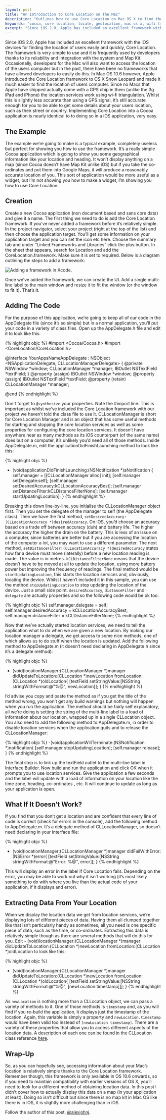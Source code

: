 ```yaml
---
layout: post
title: "An Introduction to Core Location on The Mac"
description: "Outlines how to use Core Location on Mac OS X to find the location of your users' macs." 
keywords: "cocoa, core location, locate, geolocation, mac os x, wifi triangulation" 
excerpt: "Since iOS 2.0, Apple has included an excellent framework with the iOS devices for finding the location of users easily and quickly, Core Location. The framework is very simple to use and it is frequently used by developers thanks to its reliability and integration with the system and Map Kit. Occasionally, developers for the Mac will also want to access the location of the users computer but in the past, there have been no frameworks that have allowed developers to easily do this. In Mac OS 10.6 however, Apple introduced the Core Location framework to OS X Snow Leopard and made it much easier to find the location of users computer. Since no Macs that Apple have shipped actually come with a GPS chip in them (unlike the 3g iPad and iPhone) the location services work using wi-fi triangulation. Whilst this is slightly less accurate than using a GPS signal, it’s still accurate enough for you to be able to get some details about your users location, such as their street or country. Implementing Core Location into a Cocoa application is nearly identical to to doing so in a iOS application, very easy."
---
```


Since iOS 2.0, Apple has included an excellent framework with the iOS devices for finding the location of users easily and quickly, Core Location. The framework is very simple to use and it is frequently used by developers thanks to its reliability and integration with the system and Map Kit. Occasionally, developers for the Mac will also want to access the location of the users computer but in the past, there have been no frameworks that have allowed developers to easily do this. In Mac OS 10.6 however, Apple introduced the Core Location framework to OS X Snow Leopard and made it much easier to find the location of users computer. Since no Macs that Apple have shipped actually come with a GPS chip in them (unlike the 3g iPad and iPhone) the location services work using wi-fi triangulation. Whilst this is slightly less accurate than using a GPS signal, it’s still accurate enough for you to be able to get some details about your users location, such as their street or country. Implementing Core Location into a Cocoa application is nearly identical to to doing so in a iOS application, very easy.

<!--more-->

The Example
-----------

The example we’re going to make is a typical example, completely useless but perfect for showing you how to use the framework. It’s a really simple Cocoa application which is going to show you some geographical information like your location and heading. It won’t display anything on a map (since Cocoa doesn’t have Map Kit unlike iOS) but if you take the co-ordinates and put them into Google Maps, it will produce a reasonably accurate location of you. This sort of application would be more useful as a widget, but I’m not showing you how to make a widget, I’m showing you how to use Core Location.

Creation
--------

Create a new Cocoa application (non document based and sans core data) and give it a name. The first thing we need to do is add the Core Location framework. If you’ve never added a framework before it’s relatively simple. In the project navigator, select your project (right at the top of the list) and then choose the application target. You’ll get some information on your application target and you can set the icon etc here. Choose the summary tab and under “Linked Frameworks and Libraries” click the plus button. In the sheet that appears, search for Location and add the CoreLocation.framework. Make sure it is set to required. Below is a diagram outlining the steps to add a framework:

![Adding a framework in Xcode.](/images/posts/2011/06/anIntroductionToCoreLocationOnTheMac/adding_core_location_framework.png?w=600&h=375)

Once we’ve added the framework, we can create the UI. Add a single multi-line label to the main window and resize it to fit the window (or the window to fit it). That’s it.

Adding The Code
---------------

For the purpose of this application, we’re going to keep all of our code in the AppDelegate file (since it’s so simple) but in a normal application, you’ll put your code in a variety of class files. Open up the AppDelegate.h file and edit it to look like this:

{% highlight objc %}
#import <Cocoa/Cocoa.h>
#import <CoreLocation/CoreLocation.h>

@interface YourAppsNameAppDelegate : NSObject <NSApplicationDelegate, CLLocationManagerDelegate> {
	@private
	NSWindow *window;
	CLLocationManager *manager;
	IBOutlet NSTextField *textField;
}
@property (assign) IBOutlet NSWindow *window;
@property (assign) IBOutlet NSTextField *textField;
@property (retain) CLLocationManager *manager;

@end
{% endhighlight %}

Don't forget to `@synthesize` your properties. Note the #import line. This is important as whilst we’ve included the Core Location framework with our project we haven’t told the class file to use it. CLLocationManager is short for Core Location Manager and is an object that has some useful methods for starting and stopping the core location services as well as some properties for configuring the core location services. It doesn’t have anywhere near as many methods as its iOS counterpart (of the same name) does but on a computer, it’s unlikely you’d need all of those methods. Inside AppDelegate.m, edit the applicationDidFinishLaunching method to look like this:

{% highlight objc %}
- (void)applicationDidFinishLaunching:(NSNotification *)aNotification
{
	self.manager = [[CLLocationManager alloc] init];
	[self.manager setDelegate:self];
	[self.manager setDesiredAccuracy:kCLLocationAccuracyBest];
	[self.manager setDistanceFilter:kCLDistanceFilterNone];
	[self.manager startUpdatingLocation];
}
{% endhighlight %}

Breaking this down line-by-line, you initialise the CLLocationManager object first. Then you set the delegate of the manager to self (the AppDelegate class). Then we have the first method, `setDesiredAccuracy:(CLLocationAccuracy *)desiredAccuracy`. On iOS, you’d choose an accuracy based on a trade off between accuracy (duh) and battery life. The higher the accuracy the higher the drain on the battery. This is less of an issue on a computer, since batteries are better but if you are accessing the location of the computer a lot, you may want to use a different parameter. The next method, `setDistanceFilter:(CLLocationAccuracy *)desiredAccuracy` states how far a device must move (laterally) before a new location reading is made. The value is in metres. `kCLDistanceFilterNone` means that the device doesn’t have to be moved at all to update the location, using more battery power but improving the frequency of readings. The final method would be `startUpdatingLocation`, this starts the location services and, obviously, locating the device. Whilst I haven’t included it in this sample, you can use the method `stopUpdatingLocation` to stop updating the location of the device. Just a small side point. `desiredAccuracy`, `distanceFilter` and `delegate` are actually properties and so the following code would be ok too:

{% highlight objc %}
self.manager.delegate = self;
self.manager.desiredAccuracy = kCLLocationAccuracyBest;
self.manager.distanceFilter = kCLDistanceFilterNone;
{% endhighlight %}

Now that we’ve actually started location services, we need to tell the application what to do when we are given a new location. By making our location manager a delegate, we get access to some nice methods, one of which allows us to do stuff when the location is updated. Add the following method to AppDelegate.m (it doesn’t need declaring in AppDelegate.h since it’s a delegate method):

{% highlight objc %}
- (void)locationManager:(CLLocationManager *)manager didUpdateToLocation:(CLLocation *)newLocation fromLocation:(CLLocation *)oldLocation{
	[textField setStringValue:[NSString stringWithFormat:@"%@", newLocation]];
}
{% endhighlight %}

I’d advise you copy and paste the method as if you get the title of the method wrong, you won’t get any build warnings but nothing will happen when you run the application. The method should be fairly self explanatory, all we’re doing is setting the string of the multi-line label to a load of information about our location, wrapped up in a single CLLocation object. You also need to add the following method to AppDelegate.m, in order to disable location services when the application quits and to release the CLLocationManager:

{% highlight objc %}
-(void)applicationWillTerminate:(NSNotification *)notification{
	[self.manager stopUpdatingLocation];
	[self.manager release];
}
{% endhighlight %}

The final step is to link up the textField outlet to the multi-line label in Interface Builder. Now build and run the application and click OK when it prompts you to use location services. Give the application a few seconds and the label will update with a load of information on your location like the time zone, heading, co-ordinates , etc. It will continue to update as long as your application is open.

What If It Doesn’t Work?
------------------------

If you find that you don’t get a location and are confident that every line of code is correct (check for errors in the console), add the following method to AppDelegate.m. It’s a delegate method of CLLocationManager, so doesn’t need declaring in your interface file:

{% highlight objc %}
- (void)locationManager:(CLLocationManager *)manager didFailWithError:(NSError *)error{
	[textField setStringValue:[NSString stringWithFormat:@"Error: %@", error]];
}
{% endhighlight %}

This will display an error in the label if Core Location fails. Depending on the error, you may be able to work out why it isn’t working (it’s most likely something to do with where you live than the actual code of your application, if it displays and error).

Extracting Data From Your Location
----------------------------------

When we display the location data we get from location services, we’re displaying lots of different pieces of data. Having them all clumped together like that isn’t particularly handy as sometimes, all you need is one specific piece of data, such as the time, or co-ordinates. Extracting this data is relatively simple though as there are several methods that will do this for you. Edit - (void)locationManager:(CLLocationManager *)manager didUpdateToLocation:(CLLocation *)newLocation fromLocation:(CLLocation *)oldLocation to look like this:

{% highlight objc %}
- (void)locationManager:(CLLocationManager *)manager didUpdateToLocation:(CLLocation *)newLocation fromLocation:(CLLocation *)oldLocation{
	[textField setStringValue:[NSString stringWithFormat:@"%@", [newLocation timestamp]]];
}
{% endhighlight %}

As `newLocation` is nothing more than a CLLocation object, we can pass a variety of methods to it. One of those methods is `timestamp` and, as you will find if you re-build the application, it displays just the timestamp of the location. Again, this variable is simply a property and `newLocation.timestamp` would have been valid too instead of `[newLocation timestamp]`. There are a variety of these properties that allow you to access different aspects of the location data. A description of each one can be found in the CLLocation class reference [here](http://developer.apple.com/library/mac/#documentation/CoreLocation/Reference/CLLocation_Class/CLLocation/CLLocation.html).

Wrap-Up
-------

So, as you can hopefully see, accessing information about your Mac’s location is relatively simple thanks to the Core Location framework. Remember though, this framework is only available in OS 10.6 onwards, so if you need to maintain compatibility with earlier versions of OS X, you’ll need to look for a different method of obtaining location data. In this post I didn’t cover how to actually display this data on a map (in your application at least). Doing so isn’t difficult but since there is no map kit in Mac OS like there is in iOS, it is slightly more challenging than in iOS.

Follow the author of this post, [@alexjohnj](http://twitter.com/alexjohnj).